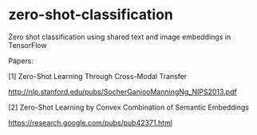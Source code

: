 # zero-shot-classification
Zero shot classification using shared text and image embeddings in TensorFlow

Papers:

[1] Zero-Shot Learning Through Cross-Modal Transfer 

http://nlp.stanford.edu/pubs/SocherGanjooManningNg_NIPS2013.pdf

[2] Zero-Shot Learning by Convex Combination of Semantic Embeddings

https://research.google.com/pubs/pub42371.html
